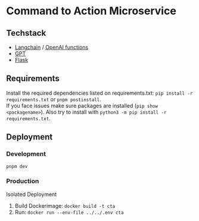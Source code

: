 # Command to Action Microservice

## Techstack

- [Langchain](https://python.langchain.com/docs/get_started/introduction.html) / [OpenAI functions](https://openai.com/blog/function-calling-and-other-api-updates)
- [GPT](https://platform.openai.com/docs/api-reference/introduction)
- [Flask](https://flask.palletsprojects.com/en/2.3.x/)

## Requirements

Install the required dependencies listed on requirements.txt: `pip install -r requirements.txt` or `pnpm postinstall`.<br>
If you face issues make sure packages are installed (`pip show <packagename>`). Also try to install with `python3 -m pip install -r requirements.txt`.

## Deployment

### Development

`pnpm dev`

### Production

Isolated Deployment

1. Build Dockerimage: `docker build -t cta`
2. Run: `docker run --env-file ../../.env cta`
